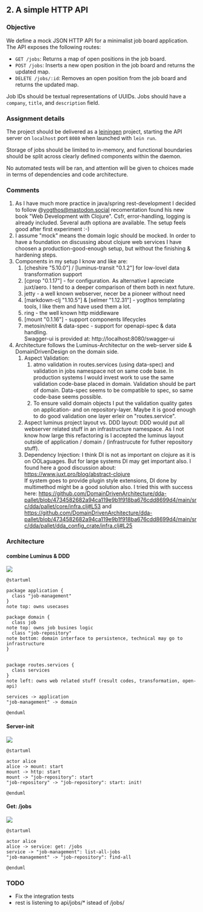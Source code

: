 ## 2. A simple HTTP API

### Objective

We define a mock JSON HTTP API for a minimalist job board
application. The API exposes the following routes:

- `GET /jobs`: Returns a map of open positions in the job board.
- `POST /jobs`: Inserts a new open position in the job board and
  returns the updated map.
- `DELETE /jobs/:id`: Removes an open position from the job board and
  returns the updated map.

Job IDs should be textual representations of UUIDs. Jobs should have
a `company`, `title`, and `description` field.

### Assignment details

The project should be delivered as a [leiningen](http://leiningen.org)
project, starting the API server on `localhost` port `8080` when
launched with `lein run`.

Storage of jobs should be limited to in-memory, and functional
boundaries should be split across clearly defined components within
the daemon.

No automated tests will be ran, and attention will be given to choices
made in terms of dependencies and code architecture.

### Comments
1. As I have much more practice in java/spring rest-development I decided to follow @yogthos@mastodon.social recomentation found his new book "Web Development with Clojure". Csfr, error-handling, logging is already included. Several auth optiona are available. The setup feels good after first experiment :-)
2. I assume "mock" means the domain logic should be mocked. In order to have a foundation on discussing about clojure web services I have choosen a production-good-enough setup, but without the finishing & hardening steps.
3. Components in my setup I know and like are:
    1. [cheshire "5.10.0"] / [luminus-transit "0.1.2"] for low-lovel data transformation support
    2. [cprop "0.1.17"] - for configuration. As alternative I apreciate juxt/aero. I tend to a deeper comparison of them both in next future.
    3. jetty - a well known webserver, necer be a pioneer without need
    4. [markdown-clj "1.10.5"] & [selmer "1.12.31"] - yogthos templating tools, I like them and have used them a lot.
    5. ring - the well known http middleware
    6. [mount "0.1.16"] - support components lifecycles
    7. metosin/reitit & data-spec - support for openapi-spec & data handling.   
        Swagger-ui is provided at: http://localhost:8080/swagger-ui
4. Architecture follows the Luminus-Architectur on the web-server side & DomainDrivenDesign on the domain side.
    1. Aspect Validation:
        1. atmo validation in routes.services (using data-spec) and validation in jobs namespace not on same code base. In production systems I would invest work to use the same validation code-base placed in domain. Validation should be part of domain. Data-spec seems to be compatible to spec, so same code-base seems possible.
        1. To ensure valid domain objects I put the validation quality gates on application- and on repository-layer. Maybe it is good enough to do good validation one layer erleir on "routes.service".
    2. Aspect luminus project layout vs. DDD layout: DDD would put all webserver related stuff in an infrastructure namespace. As I not know how large this refactoring is I accepted the luminus layout outside of application / domain / (infrastrucute for futher repository stuff).
    3. Dependency Injection: I think DI is not as important on clojure as it is on OOLaguages. But for large systems DI may get important also. I found here a good discussion about: https://www.juxt.pro/blog/abstract-clojure   
    If system goes to provide plugin style extensions, DI done by multimethod might be a good solution also. I tried this with success here: https://github.com/DomainDrivenArchitecture/dda-pallet/blob/4734582682a94ca119e9b1f918ba676cdd8699d4/main/src/dda/pallet/core/infra.clj#L53 and https://github.com/DomainDrivenArchitecture/dda-pallet/blob/4734582682a94ca119e9b1f918ba676cdd8699d4/main/src/dda/pallet/dda_config_crate/infra.clj#L25

### Architecture
#### combine Luminus & DDD

![](https://www.plantuml.com/plantuml/png/NP1BKW9138RtVOeKAwq23y32ksH21gCzILUIbg8ixswZZ2BRFBx_qP3UyCY0hLKXJ365Zm905IDWyshJRa4T5mjhRifdKKk6jBO7Esb03oOCZb9Mqi4Mb5l8ODn_ZH5CFKGveDfHwB-YSxEGD3zlVZudoxHblx95atr6kY2XiOT4iX9l8PbUL0WhB7Y6erqEH6V7IE-KtNb4-FFgrfFZATZVXJXkJA-ZDN7bEQ_cJpo1SyNa0qJsUOO7v-WrWUp0CKmuQipcotUTMx36kiCcZwNyAksURoilzqMF_JNi5m00)

```plantuml
@startuml

package application {
  class "job-management"
}
note top: owns usecases

package domain {
  class job
note top: owns job busines logic
  class "job-repository"
note bottom: domain interface to persistence, technical may go to infrastructure
}


package routes.services {
  class services
}
note left: owns web related stuff (result codes, transformation, open-api)

services -> application
"job-management" -> domain

@enduml
```

#### Server-init

![](https://www.plantuml.com/plantuml/png/SoWkIImgAStDuU9AJ2x9Br98pCbCJkK2amgwTWgv-QLv9LOAO5LSO0v8DAEaf013K2ahFqctABKWlpWJQ52b4am1kZWUjLOAcNcP9OfSd9nS3gbvAK1d0G00)

```plantuml
@startuml

actor alice
alice -> mount: start
mount -> http: start
mount -> "job-repository": start
"job-repository" -> "job-repository": start: init!
		
@enduml
```

#### Get: /jobs

![](https://www.plantuml.com/plantuml/png/NOt12iCm243FzIkazx1x3gE_ubfNCamor0xszxDXxB2Bo7i-NCn9_QW2GAjtHPAoCeo9wOh6-eeruywUyVBeDuClE_KS85Lgj7FbvdD6AUQ9HD8u_VU_HldPhSJ3TpJtqhQpWMc2XTjsLFa0)

```plantuml
@startuml

actor alice
alice -> service: get: /jobs
service -> "job-management": list-all-jobs
"job-management" -> "job-repository": find-all
		
@enduml
```

### TODO
* Fix the integration tests
* rest is listening to api/jobs/* istead of /jobs/
